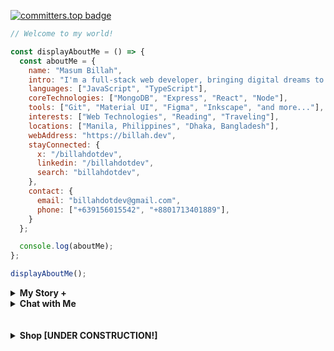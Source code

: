 [![committers.top badge](https://user-badge.committers.top/bangladesh/billahdotdev.svg)](https://user-badge.committers.top/bangladesh/Billahdotdev)             
                                                                                      
```javascript                                 
// Welcome to my world!                                                                  

const displayAboutMe = () => {
  const aboutMe = {
    name: "Masum Billah",
    intro: "I'm a full-stack web developer, bringing digital dreams to life.",
    languages: ["JavaScript", "TypeScript"],
    coreTechnologies: ["MongoDB", "Express", "React", "Node"],
    tools: ["Git", "Material UI", "Figma", "Inkscape", "and more..."],
    interests: ["Web Technologies", "Reading", "Traveling"], 
    locations: ["Manila, Philippines", "Dhaka, Bangladesh"],
    webAddress: "https://billah.dev", 
    stayConnected: {
      x: "/billahdotdev", 
      linkedin: "/billahdotdev", 
      search: "billahdotdev",
    },
    contact: {
      email: "billahdotdev@gmail.com",
      phone: ["+639156015542", "+8801713401889"], 
    }
  };

  console.log(aboutMe);
};  

displayAboutMe();   

```
     

<details> 
<summary><strong>My Story &#43;</strong></summary>                                      
  
<pre>
🙂 My Story:      
I am passionate about JavaScript and web technologies. Before the pandemic, I was just a struggling entrepreneur in the clothing industry.
'GARMENTIK' is a company where I hustled as a rainmaker. My business had its ups and downs, which were stressful, but I was learning 
 something new every day. During the pandemic, I decided to bring my passion into the business. Nowadays, two roles in my real-life game 
 are: Rainmaking for 'GARMENTIK' and 'Web Development Service'.  

👩‍💻 I Speak:
English, Bangla(Native), Taglish, and of course JavaScript!          

🎓 Certification:
I'm a Bangladesh University of Engineering and Technology (BUET) certified full-stack web developer   
on a journey of modern web mastery at the University of Helsinki.    
</pre>
</details>   


<details> 
<summary><strong>Chat with Me</strong></summary>         
 
<pre> 
There are times when you need someone to listen or give some advice. Book a slot to chat - anything from personal to career, 
Web Development, Graphic design, Digital Marketing, T-Shirt Business, and Mental Health.

The slots for October and November are fully booked. Availability for December will be announced in November on my x account.   
<br />
For T-shirt Business inquiries, please fill out the <a href="https://docs.google.com/forms/d/e/1FAIpQLSef8mJz6FOO0TR3hb0upJO89fZXlB3xTG6W1qxsRAFUNTM74A/viewform?embedded=true" width="640" height="1442" frameborder="0" marginheight="0" marginwidth="0">Google Form</a> to receive a quick response. Thank you!
</pre>
</details>   









<br />
<br />

<details>
<summary><strong>Shop [UNDER CONSTRUCTION!]</strong></summary>    
<br>
<div>
 <h1>Welcome to the GARMENTIK demo site! Original products will be uploaded soon. Stay tuned!</h1></h1>  
</div>
<br>
<br>



## 📑 Table of Contents

- [Programming Tee](#programming-tee)
- [Plain Tee](#plain-tee)
- [Exclusive Tee](#exclusive-tee)

---

## 👕 Programming Tee

Explore our programming-themed T-shirts for developers and tech enthusiasts!

### Product 1: JavaScript Lover Tee

<div align="center">
    <img src="https://via.placeholder.com/400x400.png?text=JavaScript+Lover+Tee" alt="JavaScript Lover Tee" style="width: 100%; max-width: 400px; border-radius: 10px; object-fit: cover;">
</div>

#### Product Details:
- **Fabric**: 100% Cotton
- **Colors Available**: Blue, Black, Grey
- **Size**: S, M, L, XL
- **Price**: $20.00
- **Quantity Available**: 50 units

#### Interested? Contact Seller via WhatsApp:
[![WhatsApp](https://img.icons8.com/ios-filled/50/00e676/whatsapp.png)](https://wa.me/15551234567?text=Hi!%20I%20am%20interested%20in%20the%20JavaScript+Lover+Tee.)

---

## 👕 Plain Tee

Simple and versatile plain tees for everyday wear.

### Product 2: Classic White Tee

<div align="center">
    <img src="https://via.placeholder.com/400x400.png?text=Classic+White+Tee" alt="Classic White Tee" style="width: 100%; max-width: 400px; border-radius: 10px; object-fit: cover;">
</div>

#### Product Details:
- **Fabric**: 100% Organic Cotton
- **Colors Available**: White, Black
- **Size**: S, M, L, XL
- **Price**: $15.00
- **Quantity Available**: 100 units

#### Interested? Contact Seller via WhatsApp:
[![WhatsApp](https://img.icons8.com/ios-filled/50/00e676/whatsapp.png)](https://wa.me/15551234567?text=Hi!%20I%20am%20interested%20in%20the%20Classic+White+Tee.)

---

## 👕 Exclusive Tee

Our exclusive T-shirts with limited edition designs.

### Product 3: Limited Edition Neon Tee

<div align="center">
    <img src="https://via.placeholder.com/400x400.png?text=Limited+Edition+Neon+Tee" alt="Limited Edition Neon Tee" style="width: 100%; max-width: 400px; border-radius: 10px; object-fit: cover;">
</div>

#### Product Details:
- **Fabric**: Premium Cotton
- **Colors Available**: Neon Yellow, Neon Pink
- **Size**: M, L, XL
- **Price**: $30.00
- **Quantity Available**: 20 units

#### Interested? Contact Seller via WhatsApp:
[![WhatsApp](https://img.icons8.com/ios-filled/50/00e676/whatsapp.png)](https://wa.me/15551234567?text=Hi!%20I%20am%20interested%20in%20the%20Limited+Edition+Neon+Tee.)

---

## 📬 Contact Us

For custom orders, bulk inquiries, or collaborations:  
📱 **WhatsApp:** [Chat Now](https://wa.me/15551234567)  
📧 **Email:** [contact@example.com](mailto:contact@example.com)

 <br>
  <br>
  <div style="width: 200px; margin: 10px;">
    <img src=https://images.unsplash.com/photo-1581655353564-df123a1eb820?q=80&w=1887&auto=format&fit=crop&ixlib=rb-4.0.3&ixid=M3wxMjA3fDB8MHxwaG90by1wYWdlfHx8fGVufDB8fHx8fA%3D%3D style="width: 100%;">
    <div style="text-align: center;">
      <strong>Funky T-shirt (FT)</strong>
      <br>
      Fabric: Polyester Blend
      <br>
      Colors: Orange, Yellow, Pink
      <br>
      Size: S, M, L, XL
      <br>
      Price: $0.00
    </div>
  </div>
 <br>
  <br>
  <div style="width: 200px; margin: 10px;">
    <img src=https://images.unsplash.com/photo-1581655353564-df123a1eb820?q=80&w=1887&auto=format&fit=crop&ixlib=rb-4.0.3&ixid=M3wxMjA3fDB8MHxwaG90by1wYWdlfHx8fGVufDB8fHx8fA%3D%3D style="width: 100%;">
    <div style="text-align: center;">
      <strong>Geeky T-shirt (GT)</strong>
      <br>
      Fabric: Cotton Blend
      <br>
      Colors: Gray, Green, Blue
      <br>
      Size: S, M, L, XL
      <br>
      Price: $0.00
    </div>
  </div>
</div>

<br>
<br>


</details>      




     











 



















